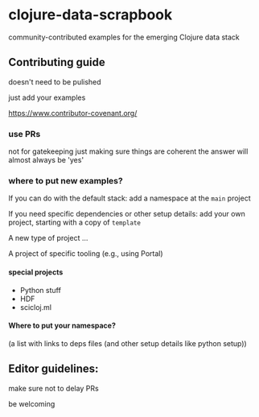 # clojure-data-scrapbook
community-contributed examples for the emerging Clojure data stack



## Contributing guide

doesn't need to be pulished

just add your examples

https://www.contributor-covenant.org/


### use PRs
not for gatekeeping
just making sure things are coherent
the answer will almost always be 'yes'


### where to put new examples?

If you can do with the default stack:
add a namespace at the `main` project

If you need specific dependencies or other setup details:
add your own project, starting with a copy of `template`

A new type of project ...

A project of specific tooling (e.g., using Portal)


#### special projects
- Python stuff
- HDF
- scicloj.ml


#### Where to put your namespace?
(a list with links to deps files (and other setup details like python setup))


## Editor guidelines:
make sure not to delay PRs

be welcoming
